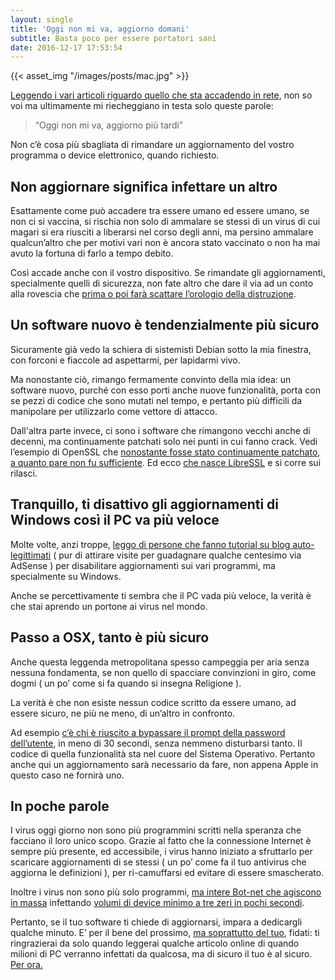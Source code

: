 ```yaml
---
layout: single
title: 'Oggi non mi va, aggiorno domani'
subtitle: Basta poco per essere portatori sani
date: 2016-12-17 17:53:54
---
```


{{< asset_img "/images/posts/mac.jpg" >}}

[Leggendo i vari articoli riguardo quello che sta accadendo in rete](http://www.forbes.com/sites/thomasbrewster/2016/12/14/yahoo-admits-another-billion-user-accounts-were-leaked-in-2013/#44fa87021754), non so voi ma ultimamente mi riecheggiano in testa solo queste parole:

> “Oggi non mi va, aggiorno più tardi”

Non c’è cosa più sbagliata di rimandare un aggiornamento del vostro programma o device elettronico, quando richiesto.

## Non aggiornare significa infettare un altro

Esattamente come può accadere tra essere umano ed essere umano, se non ci si vaccina, si rischia non solo di ammalare se stessi di un virus di cui magari si era riusciti a liberarsi nel corso degli anni, ma persino ammalare qualcun’altro che per motivi vari non è ancora stato vaccinato o non ha mai avuto la fortuna di farlo a tempo debito.

Così accade anche con il vostro dispositivo. Se rimandate gli aggiornamenti, specialmente quelli di sicurezza, non fate altro che dare il via ad un conto alla rovescia che [prima o poi farà scattare l’orologio della distruzione](https://it.wikipedia.org/wiki/Stuxnet#Infezione_di_Windows).

## Un software nuovo è tendenzialmente più sicuro

Sicuramente già vedo la schiera di sistemisti Debian sotto la mia finestra, con forconi e fiaccole ad aspettarmi, per lapidarmi vivo.

Ma nonostante ciò, rimango fermamente convinto della mia idea: un software nuovo, purché con esso porti anche nuove funzionalità, porta con se pezzi di codice che sono mutati nel tempo, e pertanto più difficili da manipolare per utilizzarlo come vettore di attacco.

Dall'altra parte invece, ci sono i software che rimangono vecchi anche di decenni, ma continuamente patchati solo nei punti in cui fanno crack. Vedi l’esempio di OpenSSL che [nonostante fosse stato continuamente patchato](https://www.openssl.org/news/vulnerabilities.html#y2016), [a quanto pare non fu sufficiente](http://heartbleed.com/). Ed ecco [che nasce LibreSSL](https://www.libressl.org/) e si corre sui rilasci.

## Tranquillo, ti disattivo gli aggiornamenti di Windows così il PC va più veloce

Molte volte, anzi troppe, [leggo di persone che fanno tutorial su blog auto-legittimati](https://www.cnet.com/how-to/stop-windows-10-from-automatically-updating-your-pc/) ( pur di attirare visite per guadagnare qualche centesimo via AdSense ) per disabilitare aggiornamenti sui vari programmi, ma specialmente su Windows.

Anche se percettivamente ti sembra che il PC vada più veloce, la verità è che stai aprendo un portone ai virus nel mondo.

## Passo a OSX, tanto è più sicuro

Anche questa leggenda metropolitana spesso campeggia per aria senza nessuna fondamenta, se non quello di spacciare convinzioni in giro, come dogmi ( un po’ come si fa quando si insegna Religione ).

La verità è che non esiste nessun codice scritto da essere umano, ad essere sicuro, ne più ne meno, di un’altro in confronto.

Ad esempio [c’è chi è riuscito a bypassare il prompt della password dell’utente](http://thehackernews.com/2016/12/hack-macbook-password.html), in meno di 30 secondi, senza nemmeno disturbarsi tanto. Il codice di quella funzionalità sta nel cuore del Sistema Operativo. Pertanto anche qui un aggiornamento sarà necessario da fare, non appena Apple in questo caso ne fornirà uno.

## In poche parole

I virus oggi giorno non sono più programmini scritti nella speranza che facciano il loro unico scopo. Grazie al fatto che la connessione Internet è sempre più presente, ed accessibile, i virus hanno iniziato a sfruttarlo per scaricare aggiornamenti di se stessi ( un po’ come fa il tuo antivirus che aggiorna le definizioni ), per ri-camuffarsi ed evitare di essere smascherato.

Inoltre i virus non sono più solo programmi, [ma intere Bot-net che agiscono in massa](https://tecnoscimmie.xyz/grazie-internet-delle-cose-52cf9656d8d5#.9wyx8nrmu) infettando [volumi di device minimo a tre zeri in pochi secondi](http://www.welivesecurity.com/2016/11/29/900000-germans-knocked-offline-critical-router-flaw-exploited/).

Pertanto, se il tuo software ti chiede di aggiornarsi, impara a dedicargli qualche minuto. E’ per il bene del prossimo, [ma soprattutto del tuo](http://thehackernews.com/2016/12/yahoo-hacking.html), fidati: ti ringrazierai da solo quando leggerai qualche articolo online di quando milioni di PC verranno infettati da qualcosa, ma di sicuro il tuo è al sicuro. [Per ora.](https://www.proofpoint.com/us/threat-insight/post/home-routers-under-attack-malvertising-windows-android-devices)